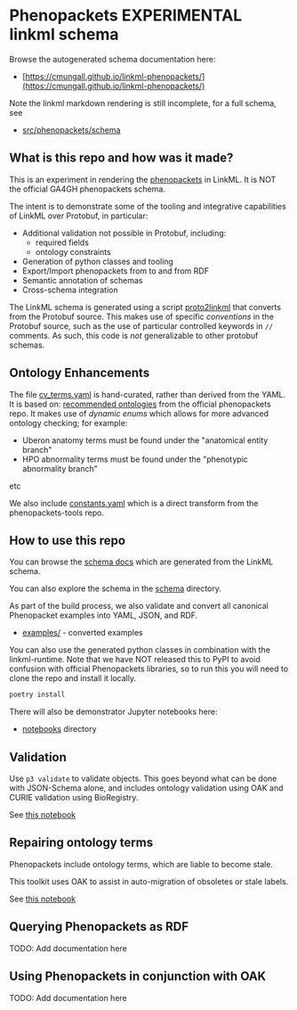 # Phenopackets EXPERIMENTAL linkml schema

Browse the autogenerated schema documentation here:

 * [https://cmungall.github.io/linkml-phenopackets/](https://cmungall.github.io/linkml-phenopackets/)

Note the linkml markdown rendering is still incomplete, for a full schema, see

 * [src/phenopackets/schema](src/phenopackets/schema)

## What is this repo and how was it made?

This is an experiment in rendering the [phenopackets](https://phenopacket-schema.readthedocs.io/) in LinkML.
It is NOT the official GA4GH phenopackets schema.

The intent is to demonstrate some of the tooling and integrative capabilities of LinkML over Protobuf, in particular:

- Additional validation not possible in Protobuf, including:
    - required fields
    - ontology constraints
- Generation of python classes and tooling
- Export/Import phenopackets from to and from RDF
- Semantic annotation of schemas
- Cross-schema integration

The LinkML schema is generated using a script [proto2linkml](util/proto2linkml.pl) that converts from the Protobuf source. This makes
use of specific *conventions* in the Protobuf source, such as the use of particular controlled
keywords in `//` comments. As such, this code is *not* generalizable to other protobuf schemas.

## Ontology Enhancements

The file [cv_terms.yaml](https://github.com/cmungall/linkml-phenopackets/blob/main/src/phenopackets/schema/cv_terms.yaml)
is hand-curated, rather than derived from the YAML. It is based on: [recommended ontologies](https://phenopacket-schema.readthedocs.io/en/latest/recommended-ontologies.html)
from the official phenopackets repo. It makes use of *dynamic enums* which allows for more advanced
ontology checking; for example:

* Uberon anatomy terms must be found under the "anatomical entity branch"
* HPO abnormality terms must be found under the "phenotypic abnormality branch"

etc

We also include [constants.yaml](https://github.com/cmungall/linkml-phenopackets/blob/main/src/phenopackets/schema/constants.yaml)
which is a direct transform from the phenopackets-tools repo.

## How to use this repo

You can browse the [schema docs](https://cmungall.github.io/linkml-phenopackets/) which are generated from the LinkML
schema.

You can also explore the schema in the [schema](src/phenopackets/schema) directory.

As part of the build process, we also validate and convert all canonical Phenopacket examples into YAML, JSON,
and RDF.

* [examples/](examples/) - converted examples

You can also use the generated python classes in combination with the linkml-runtime. Note that we have NOT
released this to PyPI to avoid confusion with official Phenopackets libraries, so to run this you will need to clone
the repo and install it locally.

```bash
poetry install
```

There will also be demonstrator Jupyter notebooks here:

- [notebooks](notebooks) directory

## Validation

Use `p3 validate` to validate objects. This goes beyond what can be done with JSON-Schema alone, and
includes ontology validation using OAK and CURIE validation using BioRegistry.

See [this notebook](https://github.com/cmungall/linkml-phenopackets/blob/main/notebooks/Updating-Packets-Using-Ontology.ipynb)

## Repairing ontology terms

Phenopackets include ontology terms, which are liable to become stale.

This toolkit uses OAK to assist in auto-migration of obsoletes or stale labels.

See [this notebook](https://github.com/cmungall/linkml-phenopackets/blob/main/notebooks/Updating-Packets-Using-Ontology.ipynb)

## Querying Phenopackets as RDF

TODO: Add documentation here

## Using Phenopackets in conjunction with OAK

TODO: Add documentation here



